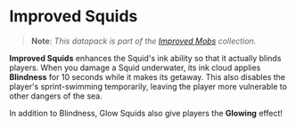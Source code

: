 # Improved Squids

> **Note**: *This datapack is part of the [Improved Mobs](https://github.com/Drakonkinst/DrakonsDatapacks/wiki/Improved-Mobs) collection.*

**Improved Squids** enhances the Squid's ink ability so that it actually blinds players. When you damage a Squid underwater, its ink cloud applies **Blindness** for 10 seconds while it makes its getaway. This also disables the player's sprint-swimming temporarily, leaving the player more vulnerable to other dangers of the sea.

In addition to Blindness, Glow Squids also give players the **Glowing** effect!

